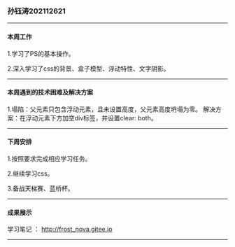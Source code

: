 ### 孙钰涛202112621

***

#### **本周工作**

1.学习了PS的基本操作。

2.深入学习了css的背景、盒子模型、浮动特性、文字阴影。

***

#### **本周遇到的技术困难及解决方案**

1.塌陷：父元素只包含浮动元素，且未设置高度，父元素高度坍塌为零。
解决方案：在浮动元素下方加空div标签，并设置clear: both。

***

#### **下周安排**

1.按照要求完成相应学习任务。

2.继续学习css。

3.备战天梯赛、蓝桥杯。

***

#### **成果展示**

学习笔记 ： http://frost_nova.gitee.io

***